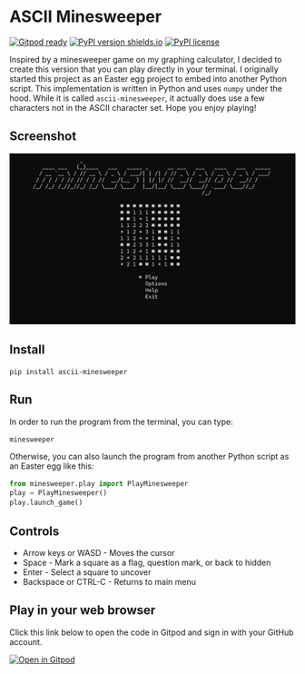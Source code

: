 # ASCII Minesweeper
[![Gitpod ready](https://img.shields.io/badge/Gitpod-ready-blue?logo=gitpod)](https://gitpod.io/#https://github.com/nyoungstudios/ascii-minesweeper)
[![PyPI version shields.io](https://img.shields.io/pypi/v/ascii-minesweeper.svg)](https://pypi.python.org/project/ascii-minesweeper/)
[![PyPI license](https://img.shields.io/pypi/l/ascii-minesweeper.svg)](https://pypi.python.org/project/ascii-minesweeper/)

Inspired by a minesweeper game on my graphing calculator, I decided to create this version that you can play directly in your terminal. I originally started this project as an Easter egg project to embed into another Python script. This implementation is written in Python and uses `numpy` under the hood. While it is called `ascii-minesweeper`, it actually does use a few characters not in the ASCII character set. Hope you enjoy playing!

## Screenshot
![ascii minesweeper screenshot](https://github.com/nyoungstudios/ascii-minesweeper/blob/main/images/homescreen.png?raw=true)
<!-- ![ascii minesweeper screenshot](images/homescreen.png) -->

## Install
```shell
pip install ascii-minesweeper
```

## Run
In order to run the program from the terminal, you can type:
```shell
minesweeper
```

Otherwise, you can also launch the program from another Python script as an Easter egg like this:
```python
from minesweeper.play import PlayMinesweeper
play = PlayMinesweeper()
play.launch_game()
```

## Controls
* Arrow keys or WASD - Moves the cursor
* Space - Mark a square as a flag, question mark, or back to hidden
* Enter - Select a square to uncover
* Backspace or CTRL-C - Returns to main menu

## Play in your web browser
Click this link below to open the code in Gitpod and sign in with your GitHub account.

[![Open in Gitpod](https://gitpod.io/button/open-in-gitpod.svg)](https://gitpod.io/#https://github.com/nyoungstudios/ascii-minesweeper)
